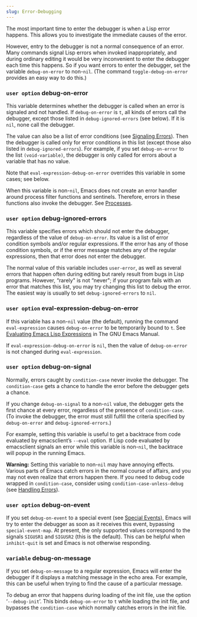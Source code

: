 ```yaml
---
slug: Error-Debugging
---
```


The most important time to enter the debugger is when a Lisp error happens. This allows you to investigate the immediate causes of the error.

However, entry to the debugger is not a normal consequence of an error. Many commands signal Lisp errors when invoked inappropriately, and during ordinary editing it would be very inconvenient to enter the debugger each time this happens. So if you want errors to enter the debugger, set the variable `debug-on-error` to non-`nil`. (The command `toggle-debug-on-error` provides an easy way to do this.)

### <span className="tag useroption">`user option`</span> **debug-on-error**

This variable determines whether the debugger is called when an error is signaled and not handled. If `debug-on-error` is `t`, all kinds of errors call the debugger, except those listed in `debug-ignored-errors` (see below). If it is `nil`, none call the debugger.

The value can also be a list of error conditions (see [Signaling Errors](Signaling-Errors)). Then the debugger is called only for error conditions in this list (except those also listed in `debug-ignored-errors`). For example, if you set `debug-on-error` to the list `(void-variable)`, the debugger is only called for errors about a variable that has no value.

Note that `eval-expression-debug-on-error` overrides this variable in some cases; see below.

When this variable is non-`nil`, Emacs does not create an error handler around process filter functions and sentinels. Therefore, errors in these functions also invoke the debugger. See [Processes](Processes).

### <span className="tag useroption">`user option`</span> **debug-ignored-errors**

This variable specifies errors which should not enter the debugger, regardless of the value of `debug-on-error`. Its value is a list of error condition symbols and/or regular expressions. If the error has any of those condition symbols, or if the error message matches any of the regular expressions, then that error does not enter the debugger.

The normal value of this variable includes `user-error`, as well as several errors that happen often during editing but rarely result from bugs in Lisp programs. However, “rarely" is not “never"; if your program fails with an error that matches this list, you may try changing this list to debug the error. The easiest way is usually to set `debug-ignored-errors` to `nil`.

### <span className="tag useroption">`user option`</span> **eval-expression-debug-on-error**

If this variable has a non-`nil` value (the default), running the command `eval-expression` causes `debug-on-error` to be temporarily bound to `t`. See [Evaluating Emacs Lisp Expressions](https://www.gnu.org/software/emacs/manual/html_mono/emacs.html#Lisp-Eval) in The GNU Emacs Manual.

If `eval-expression-debug-on-error` is `nil`, then the value of `debug-on-error` is not changed during `eval-expression`.

### <span className="tag useroption">`user option`</span> **debug-on-signal**

Normally, errors caught by `condition-case` never invoke the debugger. The `condition-case` gets a chance to handle the error before the debugger gets a chance.

If you change `debug-on-signal` to a non-`nil` value, the debugger gets the first chance at every error, regardless of the presence of `condition-case`. (To invoke the debugger, the error must still fulfill the criteria specified by `debug-on-error` and `debug-ignored-errors`.)

For example, setting this variable is useful to get a backtrace from code evaluated by emacsclient’s `--eval` option. If Lisp code evaluated by emacsclient signals an error while this variable is non-`nil`, the backtrace will popup in the running Emacs.

**Warning:** Setting this variable to non-`nil` may have annoying effects. Various parts of Emacs catch errors in the normal course of affairs, and you may not even realize that errors happen there. If you need to debug code wrapped in `condition-case`, consider using `condition-case-unless-debug` (see [Handling Errors](Handling-Errors)).

### <span className="tag useroption">`user option`</span> **debug-on-event**

If you set `debug-on-event` to a special event (see [Special Events](Special-Events)), Emacs will try to enter the debugger as soon as it receives this event, bypassing `special-event-map`. At present, the only supported values correspond to the signals `SIGUSR1` and `SIGUSR2` (this is the default). This can be helpful when `inhibit-quit` is set and Emacs is not otherwise responding.

### <span className="tag variable">`variable`</span> **debug-on-message**

If you set `debug-on-message` to a regular expression, Emacs will enter the debugger if it displays a matching message in the echo area. For example, this can be useful when trying to find the cause of a particular message.

To debug an error that happens during loading of the init file, use the option ‘`--debug-init`’. This binds `debug-on-error` to `t` while loading the init file, and bypasses the `condition-case` which normally catches errors in the init file.
